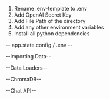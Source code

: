 
1. Rename .env-template to .env
2. Add OpenAI Secret Key
3. Add File Path of the directory
4. Add any other environment variables
5. Install all python dependencies

-- app.state.config / .env --

--Importing Data--


--Data Loaders--


--ChromaDB--

--Chat API--